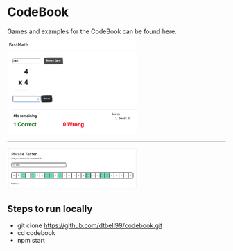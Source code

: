 # CodeBook
Games and examples for the CodeBook can be found here.

<img src="./fastmath/screenshot2.png" width="300px"/>
<hr/>
<img src="./letterphrase/screenshot2.png" width="300px"/>



## Steps to run locally
- git clone https://github.com/dtbell99/codebook.git
- cd codebook
- npm start

